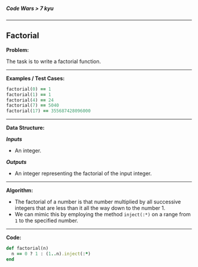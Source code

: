 ##### Code Wars > 7 kyu

---

## Factorial

**Problem:**  

The task is to write a factorial function.

---

**Examples / Test Cases:**  

```ruby
factorial(0) == 1
factorial(1) == 1
factorial(4) == 24
factorial(7) == 5040
factorial(17) == 355687428096000
```

---

**Data Structure:**  

**_Inputs_**

* An integer.

**_Outputs_**

* An integer representing the factorial of the input integer.

---

**Algorithm:**

* The factorial of a number is that number multiplied by all successive integers that are less than it all the way down to the number 1.
* We can mimic this by employing the method `inject(:*)` on a range from `1` to the specified number.

---

**Code:**  

```ruby
def factorial(n)
  n == 0 ? 1 : (1..n).inject(:*)
end
```



